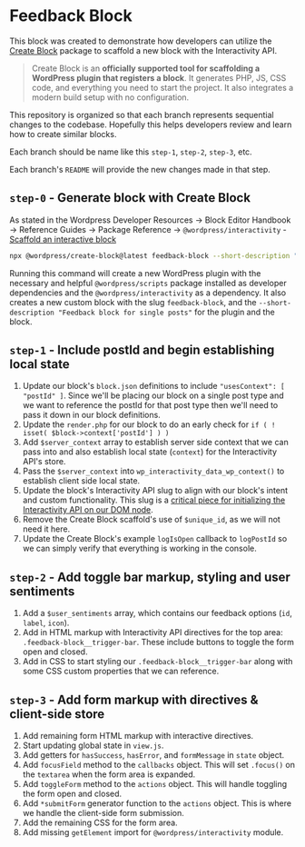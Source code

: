 # Feedback Block

This block was created to demonstrate how developers can utilize the [Create Block](https://developer.wordpress.org/block-editor/reference-guides/packages/packages-create-block/) package to scaffold a new block with the Interactivity API.

> Create Block is an **officially supported tool for scaffolding a WordPress plugin that registers a block**. It generates PHP, JS, CSS code, and everything you need to start the project. It also integrates a modern build setup with no configuration.

This repository is organized so that each branch represents sequential changes to the codebase. Hopefully this helps developers review and learn how to create similar blocks.

Each branch should be name like this `step-1`, `step-2`, `step-3`, etc.

Each branch's `README` will provide the new changes made in that step.

## `step-0` - Generate block with Create Block

As stated in the Wordpress Developer Resources -> Block Editor Handbook -> Reference Guides -> Package Reference -> `@wordpress/interactivity` - [Scaffold an interactive block](https://developer.wordpress.org/block-editor/reference-guides/packages/packages-interactivity/#scaffold-an-interactive-block)

```bash
npx @wordpress/create-block@latest feedback-block --short-description "Feedback block for single posts" --template @wordpress/create-block-interactive-template
```

Running this command will create a new WordPress plugin with the necessary and helpful `@wordpress/scripts` package installed as developer dependencies and the `@wordpress/interactivity` as a dependency. It also creates a new custom block with the slug `feedback-block`, and the `--short-description "Feedback block for single posts"` for the plugin and the block.

## `step-1` - Include postId and begin establishing local state

1. Update our block's `block.json` definitions to include `"usesContext": [ "postId" ]`. Since we'll be placing our block on a single post type and we want to reference the postId for that post type then we'll need to pass it down in our block definitions.
2. Update the `render.php` for our block to do an early check for `if ( ! isset( $block->context['postId'] ) )`
3. Add `$server_context` array to establish server side context that we can pass into and also establish local state (`context`) for the Interactivity API's store.
4. Pass the `$server_context` into `wp_interactivity_data_wp_context()` to establish client side local state.
5. Update the block's Interactivity API slug to align with our block's intent and custom functionality. This slug is a [critical piece for initializing the Interactivity API on our DOM node](https://developer.wordpress.org/block-editor/reference-guides/packages/packages-interactivity/packages-interactivity-api-reference/#wp-interactive).
6. Remove the Create Block scaffold's use of `$unique_id`, as we will not need it here.
7. Update the Create Block's example `logIsOpen` callback to `logPostId` so we can simply verify that everything is working in the console.

## `step-2` - Add toggle bar markup, styling and user sentiments

1. Add a `$user_sentiments` array, which contains our feedback options (`id`, `label`, `icon`).
2. Add in HTML markup with Interactivity API directives for the top area: `.feedback-block__trigger-bar`. These include buttons to toggle the form open and closed.
3. Add in CSS to start styling our `.feedback-block__trigger-bar` along with some CSS custom properties that we can reference.

## `step-3` - Add form markup with directives & client-side store

1. Add remaining form HTML markup with interactive directives.
2. Start updating global state in `view.js`.
3. Add getters for `hasSuccess`, `hasError`, and `formMessage` in `state` object.
4. Add `focusField` method to the `callbacks` object. This will set `.focus()` on the `textarea` when the form area is expanded.
5. Add `toggleForm` method to the `actions` object. This will handle toggling the form open and closed.
6. Add `*submitForm` generator function to the `actions` object. This is where we handle the client-side form submission.
7. Add the remaining CSS for the form area.
8. Add missing `getElement` import for `@wordpress/interactivity` module.